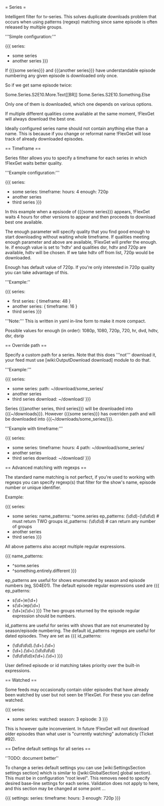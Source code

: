 = Series =

Intelligent filter for tv-series. This solves duplicate downloads
problem that occurs when using patterns (regexp) matching since same
episode is often released by multiple groups.

'''Simple configuration:'''

{{{
series:
  - some series
  - another series
}}}

If {{{some series}}} and {{{another series}}} have understandable episode
numbering any given episode is downloaded only once.

So if we get same episode twice:

Some.Series.S2E10.More.Text[[BR]]
Some.Series.S2E10.Something.Else

Only one of them is downloaded, which one depends on various options.

If multiple different qualities come available at the same moment, !FlexGet will always download the best one.

Ideally configured series name should not contain anything else than a name. This is because if you change or reformat name !FlexGet will lose track of already downloaded episodes.

== Timeframe ==

Series filter allows you to specify a timeframe for each series in which
!FlexGet waits better quality.

'''Example configuration:'''

{{{
series:
  - some series:
      timeframe:
        hours: 4
        enough: 720p
  - another series
  - third series
}}}

In this example when a epsisode of {{{some series}}} appears, !FlexGet waits 4 hours for other versions to appear and then proceeds to download best one available.

The enough parameter will specify quality that you find good enough to start
downloading without waiting whole timeframe. If qualities meeting enough parameter
and above are available, !FlexGet will prefer the enough. Ie. if enough value is set
to 'hdtv' and qualities dsr, hdtv and 720p are available, hdtv will be chosen.
If we take hdtv off from list, 720p would be downloaded.

Enough has default value of 720p. If you're only interested in 720p quality you can take advantage of this.

'''Example:''

{{{
series:
  - first series: { timeframe: 48 }
  - another series: { timeframe: 16 }
  - third series
}}}

'''Note:''' This is written in yaml in-line form to make it more compact. 

Possible values for enough (in order): 1080p, 1080, 720p, 720, hr, dvd, hdtv, dsr, dsrip

== Override path ==

Specify a custom path for a series. Note that this does '''not''' download it, your feed must use [wiki:OutputDownload download] module to do that.

'''Example:'''

{{{
series:
  - some series:
      path: ~/download/some_series/
  - another series
  - third series
download: ~/download/
}}}

Series {{{another series, third series}}} will be downloaded into {{{~/downloads}}}. However {{{some series}}} has overriden path and will be downloaded into {{{~/downloads/some_series/}}}.

'''Example with timeframe:'''

{{{
series:
  - some series:
      timeframe:
        hours: 4
      path: ~/download/some_series/
  - another series
  - third series
download: ~/download/
}}}

== Advanced matching with regexps ==

The standard name matching is not perfect, if you're used to working with regexps you can
specify regexp(s) that filter for the show's name, episode number or unique identifier.

Example:

{{{
series:
  - some series:
      name_patterns: ^some.series
      ep_patterns: (\d\d)-(\d\d\d)  # must return TWO groups
      id_patterns: (\d\d\d)         # can return any number of groups
  - another series
  - third series
}}}

All above patterns also accept multiple regular expressions.

{{{
name_patterns:
  - ^some.series
  - ^something.entirely.different
}}}


ep_patterns are useful for shows enumerated by season and episode numbers (eg, S04E01).  The default episode regular expressions used are
{{{
ep_patterns:
  - s(\d+)e(\d+)
  - s(\d+)ep(\d+)
  - (\d+)x(\d+)
}}}
The two groups returned by the episode regular expression should be numbers.

id_patterns are useful for series with shows that are not enumerated by season/episode numbering.  The default id_patterns regexps are useful for dated episodes.  They are set as
{{{
id_patterns:
  - (\d\d\d\d).(\d+).(\d+)
  - (\d+).(\d+).(\d\d\d\d)
  - (\d\d\d\d)x(\d+)\.(\d+)
}}}

User defined episode or id matching takes priority over the built-in expressions.



== Watched ==

Some feeds may occasionally contain older episodes that have already been watched by user but not seen be !FlexGet. For these you can define watched.

{{{
series:
  - some series:
      watched:
        season: 3
        episode: 3
}}}

This is however quite inconvenient. In future !FlexGet will not download older episodes than what user is "currently watching" automaticly (Ticket #92).

== Define default settings for all series ==

''TODO: document better''

To change a series default settings you can use [wiki:SettingsSection settings section] which is similar to ([wiki:GlobalSection] global section). This must be in configuration "root level". This removes need to specify desired base-line settings for each series. Validation does not apply to here, and this section may be changed at some point ...

{{{
settings:
  series:
    timeframe:
      hours: 3
      enough: 720p
}}}